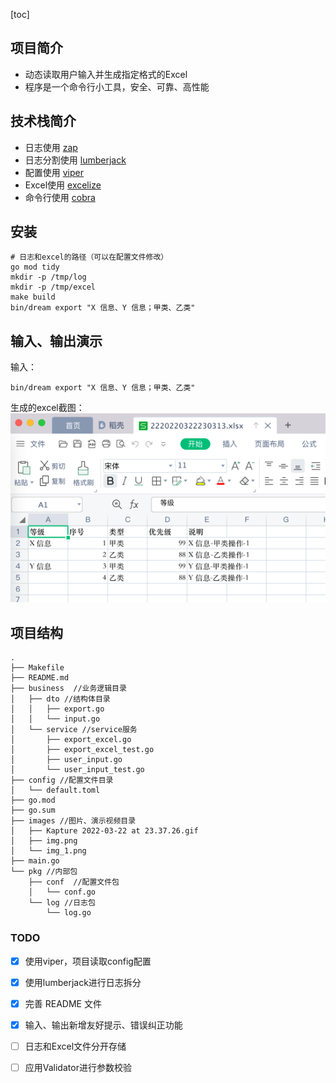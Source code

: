 [toc]

## 项目简介
* 动态读取用户输入并生成指定格式的Excel
* 程序是一个命令行小工具，安全、可靠、高性能

## 技术栈简介
* 日志使用 [zap](https://github.com/uber-go/zap)
* 日志分割使用 [lumberjack](https://github.com/natefinch/lumberjack)
* 配置使用 [viper](https://github.com/spf13/viper)
* Excel使用 [excelize](https://github.com/qax-os/excelize)
* 命令行使用 [cobra](import "github.com/spf13/cobra")

## 安装
```shell
# 日志和excel的路径（可以在配置文件修改）
go mod tidy
mkdir -p /tmp/log
mkdir -p /tmp/excel
make build
bin/dream export "X 信息、Y 信息；甲类、乙类"
```

## 输入、输出演示
输入：
```shell
bin/dream export "X 信息、Y 信息；甲类、乙类"
```

生成的excel截图：
![demo](./images/img_1.png)


## 项目结构

```api
.
├── Makefile
├── README.md
├── business  //业务逻辑目录
│   ├── dto //结构体目录
│   │   ├── export.go
│   │   └── input.go
│   └── service //service服务
│       ├── export_excel.go
│       ├── export_excel_test.go
│       ├── user_input.go
│       └── user_input_test.go
├── config //配置文件目录
│   └── default.toml
├── go.mod
├── go.sum
├── images //图片、演示视频目录
│   ├── Kapture 2022-03-22 at 23.37.26.gif
│   ├── img.png
│   └── img_1.png
├── main.go
└── pkg //内部包
    ├── conf  //配置文件包
    │   └── conf.go
    └── log //日志包
        └── log.go
```

[//]: # (### 演示视频)

[//]: # (![demo]&#40;./images/Kapture%202022-03-22%20at%2023.37.26.gif&#41;)


### TODO
- [x] 使用viper，项目读取config配置
- [x] 使用lumberjack进行日志拆分
- [x] 完善 README 文件
- [x] 输入、输出新增友好提示、错误纠正功能
- [ ] 日志和Excel文件分开存储
- [ ] 应用Validator进行参数校验

